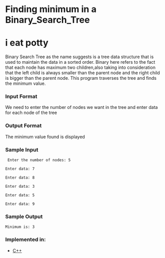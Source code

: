 # Finding minimum in a Binary_Search_Tree
# i eat potty

Binary Search Tree as the name suggests is a tree data structure that is used to maintain the data in a sorted order.
Binary here refers to the fact that each node has maximum two children,also taking into consideration that the left child is always smaller
than the parent node and the right child is bigger than the parent node.
This program traverses the tree and finds the minimum value.

### Input Format

We need to enter the number of nodes we want in the tree and enter data for each node of the tree

### Output Format

The minimum value found is displayed

### Sample Input

```
 Enter the number of nodes: 5

Enter data: 7

Enter data: 8

Enter data: 3

Enter data: 5

Enter data: 9

```

### Sample Output

```
Minimum is: 3

```

### Implemented in:

- [C++](https://github.com)
